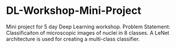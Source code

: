 # DL-Workshop-Mini-Project
Mini project for 5 day Deep Learning workshop.
Problem Statement: Classificaiton of microscopic images of nuclei in 8 classes.
A LeNet architecture is used for creating a multi-class classifier. 

